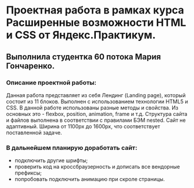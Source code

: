 # Проектная работа в рамках курса Расширенные возможности HTML и CSS от Яндекс.Практикум.
## Выполнила студентка 60 потока Мария Гончаренко.

### Описание проектной работы:
Данная работа представляет из себя Лендинг (Landing page), который состоит из 11 блоков.
Выполнен с использованием технологии HTML5 и CSS. В данной работе использованы разные методы и свойства. Из основных это - flexbox, position, animation, frame и т.д. Структура сайта и файлов выполнена в соответствии с правилами БЭМ nested. Сайт не адаптивный. Ширина от 1100px до 1600px, что соответствует поставленной задаче.

### В дальнейшем планирую доработать сайт:
* подключить другие шрифты;
* проверить код на кроссбраузерность и дописать все вендорные префиксы;
* попробовать подключить анимацию при скроле страницы.